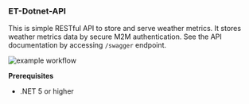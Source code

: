### ET-Dotnet-API
This is simple RESTful API to store and serve weather metrics. It stores weather metrics data by secure M2M authentication.
See the API documentation by accessing `/swagger` endpoint.

![example workflow](https://github.com/tkfalarz/ET-Dotnet-API/actions/workflows/tests.yml/badge.svg)

**Prerequisites**
- .NET 5 or higher
